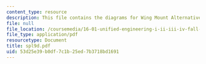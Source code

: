 ```yaml
---
content_type: resource
description: This file contains the diagrams for Wing Mount Alternatives.
file: null
file_location: /coursemedia/16-01-unified-engineering-i-ii-iii-iv-fall-2005-spring-2006/53d25e39b0df7c1b25ed7b3718bd1691_spl9d.pdf
file_type: application/pdf
resourcetype: Document
title: spl9d.pdf
uid: 53d25e39-b0df-7c1b-25ed-7b3718bd1691
---
```


